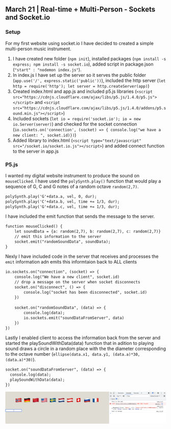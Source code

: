## March 21 | Real-time + Multi-Person - Sockets and Socket.io

### Setup
For my first website using socket.io I have decided to created a simple multi-person music instrument.

1. I have created new folder (`npm init`), installed packages (`npm install -s express; npm install -s socket.io`), added script in package.json (`"start" : "nodemon index.js"`).
2. In index.js I have set up the server so it serves the public folder (`app.use('/', express.static('public'))`), included the http server (`let http = require('http'); let server = http.createServer(app)`)
3. Created index.html and app.js and included p5.js libraries (`<script src="https://cdnjs.cloudflare.com/ajax/libs/p5.js/1.4.0/p5.js"></script>` and `<script src="https://cdnjs.cloudflare.com/ajax/libs/p5.js/1.4.0/addons/p5.sound.min.js"></script>`)
4. Included sockets (`let io = require('socket.io'); io = new io.Server(server)`) and checked for the socket connection (`io.sockets.on('connection', (socket) => { console.log("we have a new client: ", socket.id)})`)
5. Added library to index.html (`<script type="text/javascript" src="/socket.io/socket.io.js"></script>`) and added connect function to the server in app.js

### P5.js
I wanted my digital website instrument to produce the sound on `mouseClicked`. I have used the `polySynth.play()` function that would play a sequence of G, C and G notes of a random octave `random(2,7)`. 

````
polySynth.play('G'+data.a, vel, 0, dur);
polySynth.play('C'+data.b, vel, time += 1/3, dur);
polySynth.play('G'+data.c, vel, time += 1/3, dur);
````

I have included the emit function that sends the message to the server.

```
function mouseClicked() {
    let soundData = {a: random(2,7), b: random(2,7), c: random(2,7)}
    // emit this information to the server
    socket.emit("randomSoundData", soundData);
}
```

Nexly I have included code in the server that receives and processes the `emit` information adn emits this informtaion back to ALL clients

````
io.sockets.on("connection", (socket) => {
    console.log("We have a new client", socket.id)
    // drop a message on the server when socket disconnects
    socket.on("disconnect", () => {
        console.log("socket has been disconnected", socket.id)
    })

    socket.on("randomSoundData", (data) => {
        console.log(data);
        io.sockets.emit("soundDataFromServer", data)
    })
})
````

Lastly I enabled client to access the information back from the server and started the playSoundWithData(data) function that in adition to playing sound draws a circle in a random place with the the diameter corresponding to the octave number (`ellipse(data.x1, data.y1, (data.a)*30, (data.a)*30)`).

```
socket.on("soundDataFromServer", (data) => {
  console.log(data);
  playSoundWithData(data);
})
```

![img](https://github.com/martapienkosz/connectionslab/blob/main/Feb28/dcmnt/0.png)
